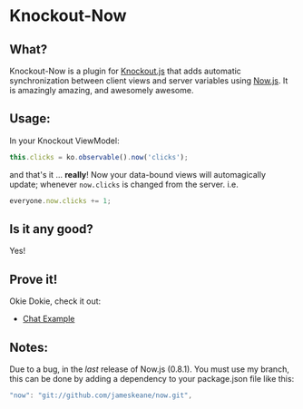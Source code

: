 Knockout-Now
============

What?
----------
Knockout-Now is a plugin for [Knockout.js](http://knockoutjs.com/) that adds automatic synchronization between client views and server variables using [Now.js](http://nowjs.com/).  It is amazingly amazing, and awesomely awesome.

Usage:
----------
In your Knockout ViewModel:
```javascript
this.clicks = ko.observable().now('clicks');
```
and that's it ... **really**!  Now your data-bound views will automagically update; whenever ``` now.clicks ``` is changed from the server.
i.e.
```javascript
everyone.now.clicks += 1;
```

Is it any good?
---------------
Yes!

Prove it!
---------
Okie Dokie, check it out:
 * [Chat Example](http://calm-hollows-8884.herokuapp.com/)

Notes:
---------
Due to a bug, in the *last* release of Now.js (0.8.1).  You must use my branch, this can be done by adding a dependency to your package.json file like this:
```javascript
"now": "git://github.com/jameskeane/now.git",
```